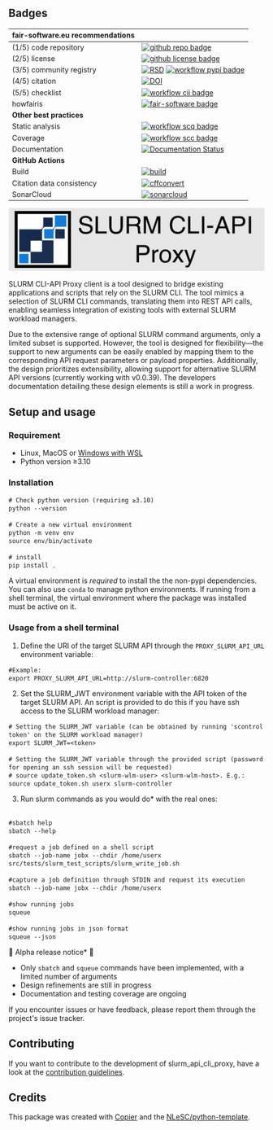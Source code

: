 ## Badges





| fair-software.eu recommendations | |
| :-- | :--  |
| (1/5) code repository              | [![github repo badge](https://img.shields.io/badge/github-repo-000.svg?logo=github&labelColor=gray&color=blue)](https://github.com/SLURM-CLI-API-Proxy/SLURM-CLI-API-Proxy-client) |
| (2/5) license                      | [![github license badge](https://img.shields.io/github/license/SLURM-CLI-API-Proxy/SLURM-CLI-API-Proxy-client)](https://github.com/SLURM-CLI-API-Proxy/SLURM-CLI-API-Proxy-client/blob/main/LICENSE) |
| (3/5) community registry           | [![RSD](https://img.shields.io/badge/rsd-slurm_api_cli_proxy-00a3e3.svg)](https://www.research-software.nl/software/slurm_api_cli_proxy) [![workflow pypi badge](https://img.shields.io/pypi/v/slurm_api_cli_proxy.svg?colorB=blue)](https://pypi.python.org/project/slurm_api_cli_proxy/) |
| (4/5) citation                     | [![DOI](https://zenodo.org/badge/DOI/<replace-with-created-DOI>.svg)](https://doi.org/<replace-with-created-DOI>)|
| (5/5) checklist                    | [![workflow cii badge](https://bestpractices.coreinfrastructure.org/projects/<replace-with-created-project-identifier>/badge)](https://bestpractices.coreinfrastructure.org/projects/<replace-with-created-project-identifier>) |
| howfairis                          | [![fair-software badge](https://img.shields.io/badge/fair--software.eu-%E2%97%8F%20%20%E2%97%8F%20%20%E2%97%8F%20%20%E2%97%8F%20%20%E2%97%8B-yellow)](https://fair-software.eu) |
| **Other best practices**           | &nbsp; |
| Static analysis                    | [![workflow scq badge](https://sonarcloud.io/api/project_badges/measure?project=SLURM-CLI-API-Proxy_SLURM-CLI-API-Proxy-client&metric=alert_status)](https://sonarcloud.io/dashboard?id=SLURM-CLI-API-Proxy_SLURM-CLI-API-Proxy-client) |
| Coverage                           | [![workflow scc badge](https://sonarcloud.io/api/project_badges/measure?project=SLURM-CLI-API-Proxy_SLURM-CLI-API-Proxy-client&metric=coverage)](https://sonarcloud.io/dashboard?id=SLURM-CLI-API-Proxy_SLURM-CLI-API-Proxy-client) |
| Documentation                      | [![Documentation Status](https://readthedocs.org/projects/slurm_api_cli_proxy/badge/?version=latest)](https://slurm_api_cli_proxy.readthedocs.io/en/latest/?badge=latest) |
| **GitHub Actions**                 | &nbsp; |
| Build                              | [![build](https://github.com/SLURM-CLI-API-Proxy/SLURM-CLI-API-Proxy-client/actions/workflows/build.yml/badge.svg)](https://github.com/SLURM-CLI-API-Proxy/SLURM-CLI-API-Proxy-client/actions/workflows/build.yml) |
| Citation data consistency          | [![cffconvert](https://github.com/SLURM-CLI-API-Proxy/SLURM-CLI-API-Proxy-client/actions/workflows/cffconvert.yml/badge.svg)](https://github.com/SLURM-CLI-API-Proxy/SLURM-CLI-API-Proxy-client/actions/workflows/cffconvert.yml) |
| SonarCloud                         | [![sonarcloud](https://github.com/SLURM-CLI-API-Proxy/SLURM-CLI-API-Proxy-client/actions/workflows/sonarcloud.yml/badge.svg)](https://github.com/SLURM-CLI-API-Proxy/SLURM-CLI-API-Proxy-client/actions/workflows/sonarcloud.yml) |




![alt text](docs/img/slurm_proxy_title.svg)

SLURM CLI-API Proxy client is a tool designed to bridge existing applications and scripts that rely on the SLURM CLI. The tool mimics a selection of SLURM CLI commands, translating them into REST API calls, enabling seamless integration of existing tools with external SLURM workload managers. 

Due to the extensive range of optional SLURM command arguments, only a limited subset is supported. However, the tool is designed for flexibility—the support to new arguments can be easily enabled by mapping them to the corresponding API request parameters or payload properties. Additionally, the design prioritizes extensibility, allowing support for alternative SLURM API versions (currently working with v0.0.39). The developers documentation detailing these design elements is still a work in progress.




## Setup and usage

### Requirement
- Linux, MacOS or [Windows with WSL](https://learn.microsoft.com/en-us/windows/wsl/)
- Python version ≥3.10

### Installation 

```shell
# Check python version (requiring ≥3.10)
python --version

# Create a new virtual environment
python -m venv env
source env/bin/activate

# install 
pip install .

```

A virtual environment is *required* to install the the non-pypi dependencies. You can also use `conda` to manage python environments. If running from a shell terminal, the virtual environment where the package was installed must be active on it.

### Usage from a shell terminal

1. Define the URI of the target SLURM API through the `PROXY_SLURM_API_URL` environment variable:

```shell
#Example:
export PROXY_SLURM_API_URL=http://slurm-controller:6820
```

2. Set the SLURM_JWT environment variable with the API token of the target SLURM API. An script is provided to do this if you have ssh access to the SLURM workload manager:

```shell
# Setting the SLURM_JWT variable (can be obtained by running 'scontrol token' on the SLURM workload manager)
export SLURM_JWT=<token>

# Setting the SLURM_JWT variable through the provided script (password for opening an ssh session will be requested)
# source update_token.sh <slurm-wlm-user> <slurm-wlm-host>. E.g.:
source update_token.sh userx slurm-controller
```
   
3. Run slurm commands as you would do* with the real ones:

```shell

#sbatch help
sbatch --help

#request a job defined on a shell script
sbatch --job-name jobx --chdir /home/userx  src/tests/slurm_test_scripts/slurm_write_job.sh

#capture a job definition through STDIN and request its execution
sbatch --job-name jobx --chdir /home/userx

#show running jobs
squeue 

#show running jobs in json format
squeue --json

```

🚧 Alpha release notice* 🚧

- Only `sbatch` and `squeue` commands have been implemented, with a limited number of arguments
- Design refinements are still in progress
- Documentation and testing coverage are ongoing

If you encounter issues or have feedback, please report them through the project's issue tracker.


## Contributing

If you want to contribute to the development of slurm_api_cli_proxy,
have a look at the [contribution guidelines](CONTRIBUTING.md).

## Credits

This package was created with [Copier](https://github.com/copier-org/copier) and the [NLeSC/python-template](https://github.com/NLeSC/python-template).
